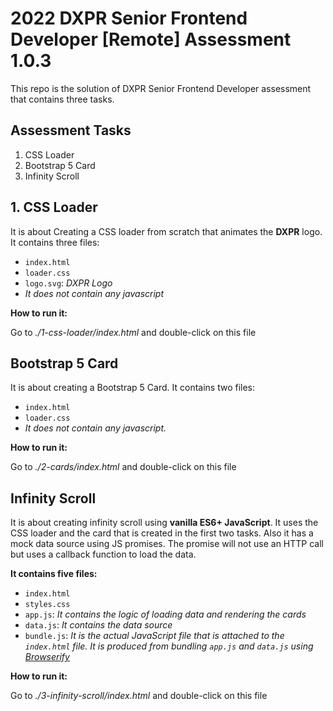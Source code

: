 # 2022 DXPR Senior Frontend Developer [Remote] Assessment 1.0.3

This repo is the solution of DXPR Senior Frontend Developer assessment that contains three tasks.

## Assessment Tasks
1. CSS Loader 
2. Bootstrap 5 Card
3. Infinity Scroll

## 1. CSS Loader
It is about Creating a CSS loader from scratch that animates the **DXPR** logo. 
It contains three files: 
* `index.html`
* `loader.css`
* `logo.svg`: *DXPR Logo*
* *It does not contain any javascript*

**How to run it:**

Go to *./1-css-loader/index.html* and double-click on this file

## Bootstrap 5 Card
It is about creating a Bootstrap 5 Card. 
It contains two files: 
* `index.html` 
* `loader.css`
* *It does not contain any javascript.*

**How to run it:**

Go to *./2-cards/index.html* and double-click on this file

## Infinity Scroll
It is about creating infinity scroll using **vanilla ES6+ JavaScript**. It uses the CSS loader and the card that is created in the first two tasks. 
Also it has a mock data source using JS promises. The promise will not use an HTTP call but uses a callback function to load the data.

**It contains five files:**
* `index.html`
* `styles.css`
* `app.js`: *It contains the logic of loading data and rendering the cards*
* `data.js`: *It contains the data source*
* `bundle.js`: *It is the actual JavaScript file that is attached to the `index.html` file. It is produced from bundling `app.js` and `data.js` using [Browserify](https://browserify.org/)*

**How to run it:**

Go to *./3-infinity-scroll/index.html* and double-click on this file




